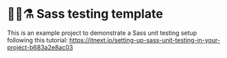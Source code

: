 # 💅🏽⚗️ Sass testing template

This is an example project to demonstrate a Sass unit testing setup following this tutorial: https://itnext.io/setting-up-sass-unit-testing-in-your-project-b683a2e8ac03